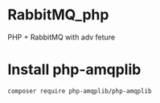 # RabbitMQ_php
 PHP + RabbitMQ with adv feture

# Install php-amqplib

```bash
composer require php-amqplib/php-amqplib
```